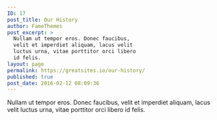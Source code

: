 ```yaml
---
ID: 17
post_title: Our History
author: FameThemes
post_excerpt: >
  Nullam ut tempor eros. Donec faucibus,
  velit et imperdiet aliquam, lacus velit
  luctus urna, vitae porttitor orci libero
  id felis.
layout: page
permalink: https://greatsites.io/our-history/
published: true
post_date: 2016-02-12 08:09:36
---
```

Nullam ut tempor eros. Donec faucibus, velit et imperdiet aliquam, lacus velit luctus urna, vitae porttitor orci libero id felis.